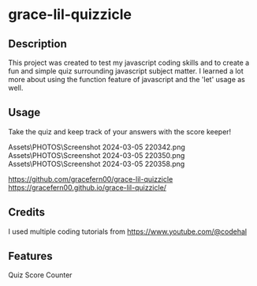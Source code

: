 # grace-lil-quizzicle

## Description

This project was created to test my javascript coding skills and to create a fun and simple quiz surrounding javascript subject matter.
I learned a lot more about using the function feature of javascript and the 'let' usage as well. 

## Usage

Take the quiz and keep track of your answers with the score keeper!

Assets\PHOTOS\Screenshot 2024-03-05 220342.png
Assets\PHOTOS\Screenshot 2024-03-05 220350.png
Assets\PHOTOS\Screenshot 2024-03-05 220358.png

https://github.com/gracefern00/grace-lil-quizzicle
https://gracefern00.github.io/grace-lil-quizzicle/


## Credits

I used multiple coding tutorials from https://www.youtube.com/@codehal

## Features

Quiz Score Counter
